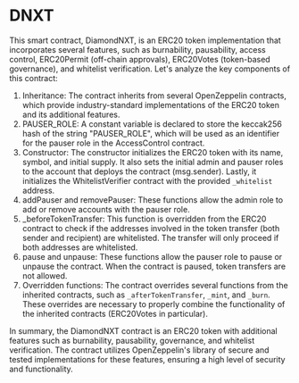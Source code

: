 # DNXT

This smart contract, DiamondNXT, is an ERC20 token implementation that incorporates several features, such as burnability, pausability, access control, ERC20Permit (off-chain approvals), ERC20Votes (token-based governance), and whitelist verification. Let's analyze the key components of this contract:

1. Inheritance: The contract inherits from several OpenZeppelin contracts, which provide industry-standard implementations of the ERC20 token and its additional features.
2. PAUSER\_ROLE: A constant variable is declared to store the keccak256 hash of the string "PAUSER\_ROLE", which will be used as an identifier for the pauser role in the AccessControl contract.
3. Constructor: The constructor initializes the ERC20 token with its name, symbol, and initial supply. It also sets the initial admin and pauser roles to the account that deploys the contract (msg.sender). Lastly, it initializes the WhitelistVerifier contract with the provided `_whitelist` address.
4. addPauser and removePauser: These functions allow the admin role to add or remove accounts with the pauser role.
5. \_beforeTokenTransfer: This function is overridden from the ERC20 contract to check if the addresses involved in the token transfer (both sender and recipient) are whitelisted. The transfer will only proceed if both addresses are whitelisted.
6. pause and unpause: These functions allow the pauser role to pause or unpause the contract. When the contract is paused, token transfers are not allowed.
7. Overridden functions: The contract overrides several functions from the inherited contracts, such as `_afterTokenTransfer`, `_mint`, and `_burn`. These overrides are necessary to properly combine the functionality of the inherited contracts (ERC20Votes in particular).

In summary, the DiamondNXT contract is an ERC20 token with additional features such as burnability, pausability, governance, and whitelist verification. The contract utilizes OpenZeppelin's library of secure and tested implementations for these features, ensuring a high level of security and functionality.
